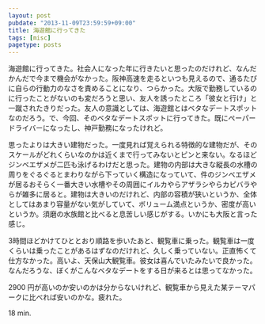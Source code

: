 ```yaml
---
layout: post
pubdate: "2013-11-09T23:59:59+09:00"
title: 海遊館に行ってきた
tags: [misc]
pagetype: posts
---
```

海遊館に行ってきた。社会人になった年に行きたいと思ったのだけれど、なんだかんだで今まで機会がなかった。阪神高速を走るといつも見えるので、通るたびに自らの行動力のなさを責めることになり、つらかった。大阪で勤務しているのに行ったことがないのも変だろうと思い、友人を誘ったところ「彼女と行け」と一蹴されたきりだった。友人の意識としては、海遊館とはベタなデートスポットなのだろう。で、今回、そのベタなデートスポットに行ってきた。既にペーパードライバーになったし、神戸勤務になったけれど。

思ったよりは大きい建物だった。一度見れば覚えられる特徴的な建物だが、そのスケールがどれくらいなのかは近くまで行ってみないとピンと来ない。なるほどジンベエザメが二匹も泳げるわけだと思った。建物の内部は大きな縦長の水槽の周りをぐるぐるとまわりながら下っていく構造になっていて、件のジンベエザメが居るおそらく一番大きい水槽やその周囲にイルカやらアザラシやらカピバラやらが雑多に居ると。建物は大きいのだけれど、内部の容積が狭いというか、全体としてはあまり容量がない気がしていて、ボリューム満点というか、密度が高いというか。須磨の水族館と比べると息苦しい感じがする。いかにも大阪と言った感じ。

3時間ほどかけてひととおり順路を歩いたあと、観覧車に乗った。観覧車は一度くらいは乗ったことがあるはずなのだけれど、久しく乗っていない。正直怖くて仕方なかった。高いよ、天保山大観覧車。彼女は喜んでいたみたいで良かった。なんだろうな、ぼくがこんなベタなデートをする日が来るとは思ってなかった。

2900 円が高いのか安いのかは分からないけれど、観覧車から見えた某テーマパークに比べれば安いのかな。疲れた。

18 min.
